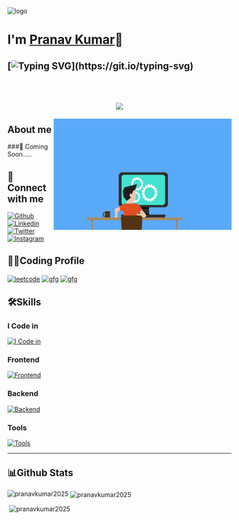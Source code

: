 ![logo](https://y6b8k9e7.stackpathcdn.com/wp-content/uploads/2021/05/future-artificial-intelligence-arm-robot.jpg)
# I'm [Pranav Kumar](https://github.com/Pranavkumar2025)👋

## [![Typing SVG](https://readme-typing-svg.demolab.com?font=Fira+Code&pause=1000&width=435&lines=I'm+Full+Stack+Web+Developer;)](https://git.io/typing-svg)
<br>


<h2 align="center">
<img src="https://komarev.com/ghpvc/?username=pranavkumar2025&label=Profile%20views&color=0e75b6&style=flat" align="center" />
</h2>
<img align="right" height="250" width="400"  alt="GIF" src="https://github.com/Pranavkumar2025/Pranavkumar2025/blob/main/OyGx.gif"/>

## About me
###🎯 Coming Soon.....
<br>

## 🚀 Connect with me
[![Github](https://skillicons.dev/icons?i=github)](https://github.com/Pranavkumar2025)
[![Linkedin](https://skillicons.dev/icons?i=linkedin)](https://www.linkedin.com/in/pranav-kumar-a01887257/)
[![Twitter](https://skillicons.dev/icons?i=twitter)](https://twitter.com/Pranav_kumar019)
[![Instagram](https://skillicons.dev/icons?i=instagram)](https://www.instagram.com/pranav_kumar519/)

## 👨‍💻Coding Profile

<a href="https://leetcode.com/Pranav_Kumar2025/" target="blank"><img align="center" src="https://firebasestorage.googleapis.com/v0/b/storage-2a9f1.appspot.com/o/github-readme-img%2F6.svg?alt=media&token=2e74ad55-57f2-40aa-adff-c46ea7a8b4c5" alt="leetcode" height="45" width="45" /></a>
<a href="https://www.codingninjas.com/studio/profile/8fcc2657-f722-4faa-87bd-82d2f23b7613" target="blank"><img align="center" src="https://coursereport-s3-production.global.ssl.fastly.net/uploads/school/logo/1323/original/Coding_Ninjas_logo.jpeg" alt="gfg" height="45" width="45" /></a>
<a href="https://auth.geeksforgeeks.org/user/pranavkumar2025" target="blank"><img align="center" src="https://firebasestorage.googleapis.com/v0/b/storage-2a9f1.appspot.com/o/github-readme-img%2F5.svg?alt=media&token=dcf0a6d1-d72b-4716-b119-5db5e169480c" alt="gfg" height="45" width="45" /></a>


## 🛠️Skills
### I Code in

[![I Code in](https://skillicons.dev/icons?i=c,cpp,python,js,java,r)](https://github.com/Pranavkumar2025)

<!-- ### Web Development
[![Frontend](https://skillicons.dev/icons?i=html,css,js,nodejs,express,mongo)]() -->

### Frontend
[![Frontend](https://skillicons.dev/icons?i=html,css,js)](https://github.com/Pranavkumar2025)

### Backend
[![Backend](https://skillicons.dev/icons?i=nodejs,express,mongo)](https://github.com/Pranavkumar2025)

### Tools
[![Tools](https://skillicons.dev/icons?i=git,github,vscode)](https://github.com/Pranavkumar2025)

<hr>

## 📊Github Stats

<!-- <p align="center">
<img align="left" src="https://github-readme-stats.vercel.app/api/top-langs?username=pranavkumar2025&theme=radical&hide_border=false&include_all_commits=true&count_private=true&layout=compact"" alt="pranavkumar2025" /></p>

<p align="center">
<img align="center" src="https://github-readme-stats.vercel.app/api?username=pranavkumar2025&theme=radical&hide_border=false&include_all_commits=true&count_private=true"/>
</p>

<p align="center">
<img align="center" src="https://github-readme-streak-stats.herokuapp.com/?user=pranavkumar2025&theme=radical&hide_border=false" alt="pranavkumar2025">
</p> -->

<p><img align="left" src="https://github-readme-stats.vercel.app/api/top-langs?username=pranavkumar2025&langs_count=10&show_icons=true&locale=en&theme=radical" alt="pranavkumar2025" /></p>

<p>&nbsp;<img align="center" src="https://github-readme-stats.vercel.app/api?username=pranavkumar2025&show_icons=true&locale=en&theme=radical" alt="pranavkumar2025" /></p>
 
<p>&nbsp;<img align="center" src="https://github-readme-streak-stats.herokuapp.com/?user=pranavkumar2025&theme=radical" alt="pranavkumar2025" /></p>

